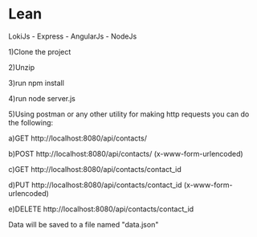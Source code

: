 Lean
====

LokiJs - Express - AngularJs - NodeJs

1)Clone the project

2)Unzip

3)run npm install

4)run node server.js

5)Using postman or any other utility for making http requests you can do the following:

a)GET http://localhost:8080/api/contacts/

b)POST http://localhost:8080/api/contacts/ (x-www-form-urlencoded)

c)GET http://localhost:8080/api/contacts/contact_id

d)PUT http://localhost:8080/api/contacts/contact_id (x-www-form-urlencoded)

e)DELETE http://localhost:8080/api/contacts/contact_id



Data will be saved to a file named "data.json"
